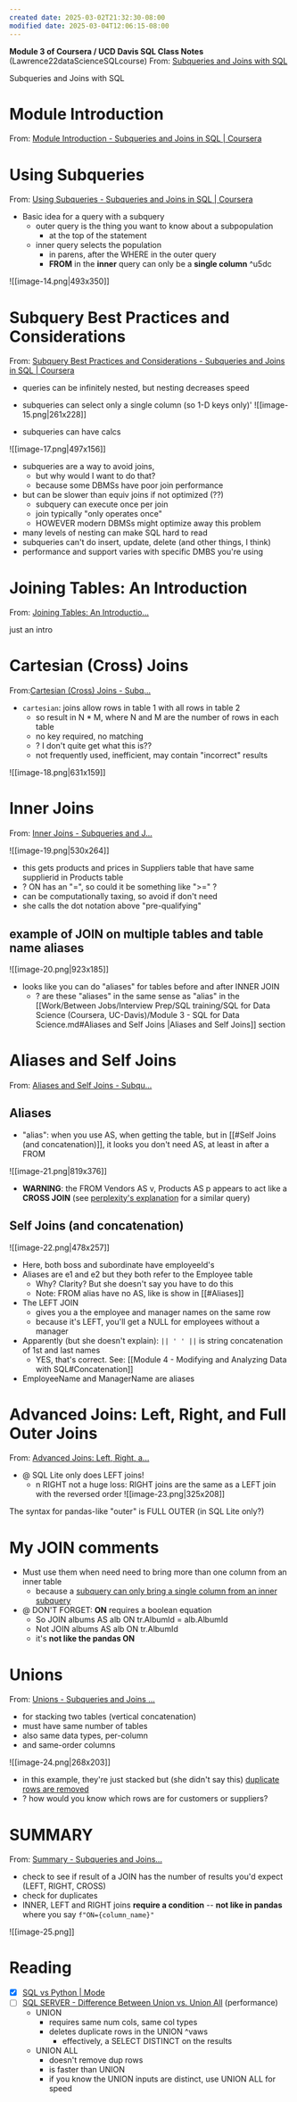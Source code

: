 ```yaml
---
created date: 2025-03-02T21:32:30-08:00
modified date: 2025-03-04T12:06:15-08:00
---
```

**Module 3 of Coursera / UCD Davis SQL Class Notes** (Lawrence22dataScienceSQLcourse)
From: [Subqueries and Joins with SQL](https://www.coursera.org/learn/sql-for-data-science/home/module/2)

Subqueries and Joins with SQL

# Module Introduction
From: [Module Introduction - Subqueries and Joins in SQL | Coursera](https://www.coursera.org/learn/sql-for-data-science/lecture/NDsRj/module-introduction)

# Using Subqueries
From: [Using Subqueries - Subqueries and Joins in SQL | Coursera](https://www.coursera.org/learn/sql-for-data-science/lecture/FChaS/using-subqueries)

- Basic idea for a query with a subquery
	- outer query is the thing you want to know about a subpopulation
		- at the top of the statement
	- inner query selects the population
		- in parens, after the WHERE in the outer query
		- **FROM** in the **inner** query can only be a **single column** ^u5dc 


![[image-14.png|493x350]]

# Subquery Best Practices and Considerations
From: [Subquery Best Practices and Considerations - Subqueries and Joins in SQL | Coursera](https://www.coursera.org/learn/sql-for-data-science/lecture/3ubfD/subquery-best-practices-and-considerations)

- queries can be infinitely nested, but nesting decreases speed
- subqueries can select only a single column (so 1-D keys only)'
![[image-15.png|261x228]]

- subqueries can have calcs

![[image-17.png|497x156]]

- subqueries are a way to avoid joins, 
	- but why would I want to do that?
	- because some DBMSs have poor join performance
- but can be slower than equiv joins if not optimized (??)
	- subquery can execute once per join
	- join typically "only operates once"
	- HOWEVER modern DBMSs might optimize away this problem
- many levels of nesting can make SQL hard to read
- subqueries can't do insert, update, delete (and other things, I think)
- performance and support varies with specific DMBS you're using


# Joining Tables: An Introduction
From: [Joining Tables: An Introductio...](https://www.coursera.org/learn/sql-for-data-science/lecture/f7Jnh/joining-tables-an-introduction)

just an intro

# Cartesian (Cross) Joins
From:[Cartesian (Cross) Joins - Subq...](https://www.coursera.org/learn/sql-for-data-science/lecture/naHdo/cartesian-cross-joins)

- `cartesian`: joins allow rows in table 1 with all rows in table 2
	- so result in N * M,  where N and M are the number of rows in each table
	- no key required, no matching
	- ? I don't quite get what this is??
	- not frequently used, inefficient, may contain "incorrect" results
 
![[image-18.png|631x159]]

# Inner Joins
From: [Inner Joins - Subqueries and J...](https://www.coursera.org/learn/sql-for-data-science/lecture/Dk0bv/inner-joins)

![[image-19.png|530x264]]
- this gets products and prices in Suppliers table that have same supplierid in Products table
- ? ON has an "=", so could it be something like ">=" ?
- can be computationally taxing, so avoid if don't need
- she calls the dot notation above "pre-qualifying"

## example of JOIN on multiple tables and table name aliases

![[image-20.png|923x185]]

- looks like you can do "aliases" for tables before and after INNER JOIN
	- ? are these "aliases" in the same sense as "alias" in the [[Work/Between Jobs/Interview Prep/SQL training/SQL for Data Science (Coursera, UC-Davis)/Module 3 - SQL for Data Science.md#Aliases and Self Joins |Aliases and Self Joins]] section
# Aliases and Self Joins
From: [Aliases and Self Joins - Subqu...](https://www.coursera.org/learn/sql-for-data-science/lecture/cQKUS/aliases-and-self-joins)
## Aliases
- "alias": when you use AS, when getting the table, but in [[#Self Joins (and concatenation)]], it looks you don't need AS, at least in after a FROM 

![[image-21.png|819x376]]

- **WARNING**: the FROM Vendors AS v, Products AS p appears to act like a **CROSS JOIN** (see [perplexity's explanation](https://www.perplexity.ai/search/if-i-run-this-sql-lite-query-s-SWHelZG_Q.qAeXPUQyFpZQ#0) for a similar query)

## Self Joins (and concatenation)
![[image-22.png|478x257]]

- Here, both boss and subordinate have employeeId's
- Aliases are e1 and e2 but they both refer to the Employee table
	- Why? Clarity? But she doesn't say you have to do this
	- Note: FROM alias have no AS, like is show in [[#Aliases]]
- The LEFT JOIN
	- gives you a the employee and manager names on the same row
	- because it's LEFT, you'll get a NULL for employees without a manager
- Apparently (but she doesn't explain): `|| ' ' ||`  is string concatenation of 1st and last names
	- YES, that's correct.  See: [[Module 4 - Modifying and Analyzing Data with SQL#Concatenation]]
- EmployeeName and ManagerName are aliases

# Advanced Joins: Left, Right, and Full Outer Joins
From: [Advanced Joins: Left, Right, a...](https://www.coursera.org/learn/sql-for-data-science/lecture/993cg/advanced-joins-left-right-and-full-outer-joins)

- @ SQL Lite only does LEFT joins!
	- n RIGHT not a huge loss: RIGHT joins are the same as a LEFT join with the reversed order
![[image-23.png|325x208]]

The syntax for pandas-like "outer" is FULL OUTER (in SQL Lite only?)
# My JOIN comments
- Must use them when need need to bring more than one column from an inner table
	- because a [subquery can only bring a single column from an inner subquery](<Work/Between Jobs/Interview Prep/SQL training/SQL for Data Science (Coursera, UC-Davis)/Module 3 - SQL for Data Science.md#^u5dc >)
- @ DON'T FORGET: **ON** requires a boolean equation
	- So 
	  JOIN albums AS alb ON tr.AlbumId = alb.AlbumId
	- Not
	  JOIN albums AS alb ON tr.AlbumId
	- it's **not like the pandas ON** 

# Unions
From: [Unions - Subqueries and Joins ...](https://www.coursera.org/learn/sql-for-data-science/lecture/KxGPs/unions)
- for stacking two tables (vertical concatenation)
- must have same number of tables
- also same data types, per-column
- and same-order columns

![[image-24.png|268x203]]

- in this example, they're just stacked but (she didn't say this) [duplicate rows are removed](<Work/Between Jobs/Interview Prep/SQL training/SQL for Data Science (Coursera, UC-Davis)/Module 3 - SQL for Data Science.md#^vaws >)
- ? how would you know which rows are for customers or suppliers?
# SUMMARY
From: [Summary - Subqueries and Joins...](https://www.coursera.org/learn/sql-for-data-science/lecture/xEejU/summary)

- check to see if result of a JOIN has the number of results you'd expect (LEFT, RIGHT, CROSS)
- check for duplicates
- INNER, LEFT and RIGHT joins **require a condition** -- **not like in pandas** where you say `f"ON={column_name}"`

![[image-25.png]]
# Reading
- [x] [SQL vs Python | Mode](https://mode.com/blog/learning-python-sql)
- [ ] [SQL SERVER - Difference Between Union vs. Union All](https://blog.sqlauthority.com/2009/03/11/sql-server-difference-between-union-vs-union-all-optimal-performance-comparison/) (performance)
	- UNION 
		- requires same num cols, same col types
		- deletes duplicate rows in the UNION ^vaws
			- effectively, a SELECT DISTINCT on the results
	- UNION ALL 
		- doesn't remove dup rows
		- is faster than UNION
		- if you know the UNION inputs are distinct, use UNION ALL for speed